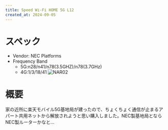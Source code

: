 ```yaml
---
title: Speed Wi-Fi HOME 5G L12
created_at: 2024-09-05
---
```


# スペック
- Vendor: NEC Platforms
- Frequency Band
  - 5G:n28/n41/n78(3.5GHZ)/n78(3.7GHz)
  - 4G:1/3/18/41
![NAR02](https://media.misskeyusercontent.jp/io/3a3bea64-0d86-41a0-998e-da02eff59b80.JPG)

# 概要
家の近所に楽天モバイル5G基地局が建ったので、ちょくちょく通信が止まるアパート共用ネットから解放されようと思い購入しました。NEC製基地局とならNEC製ルーターかなと…